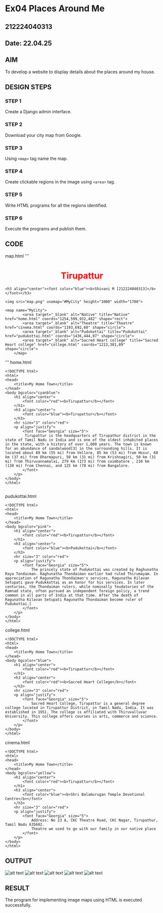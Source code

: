 # Ex04 Places Around Me
## 212224040313
## Date: 22.04.25

## AIM
To develop a website to display details about the places around my house.

## DESIGN STEPS

### STEP 1
Create a Django admin interface.

### STEP 2
Download your city map from Google.

### STEP 3
Using ```<map>``` tag name the map.

### STEP 4
Create clickable regions in the image using ```<area>``` tag.

### STEP 5
Write HTML programs for all the regions identified.

### STEP 6
Execute the programs and publish them.

## CODE
map.html
'''
<!DOCTYPE html>
<html>
<head>
    <title>My City</title>
</head>
<body>
    <h1 align="center"><font color="red"><b>Tirupattur</b></font></h1>

    <h3 align="center"><font color="blue"><b>Shivani M [212224040313]</b></font></h3>

    <img src="map.png" usemap="#MyCity" height="1000" width="1700">

    <map name="MyCity">
            <area target="_blank" alt="Native" title="Native" href="home.html" coords="1254,599,932,482" shape="rect">
            <area target="_blank" alt="Theatre" title="Theatre" href="cinema.html" coords="1193,692,60" shape="circle">
            <area target="_blank" alt="Pudukottai" title="Pudukottai" href="pudukottai.html" coords="1436,444,97" shape="circle">
            <area target="_blank" alt="Sacred Heart college" title="Sacred Heart college" href="college.html" coords="1213,381,89" shape="circle">
        </map>
</body>
</html>

'''
home.html
```
<!DOCTYPE html>
<html>
<head>
    <title>My Home Town</title>
</head>
<body bgcolor="cyanblue">
    <h1 align="center">
        <font color="red"><b>Tirupattur</b></font>
    </h1>
    <h3 align="center">
        <font color="blue"><b>Tirupattur</b></font>
    </h3>
    <hr size="3" color="red">
    <p align="justify">
        <font face="Georgia" size="5">
         Tirupattur is the headquarters of Tirupathur district in the state of Tamil Nadu in India and is one of the oldest inhabited places in the state, with a history of over 1,600 years. The town is known for an abundance of sandalwood[3] in the surrounding hills. It is located about 89 km (55 mi) from Vellore, 85 km (53 mi) from Hosur, 60 km (37 mi) from Dharmapuri, 50 km (31 mi) from Krishnagiri, 50 km (31 mi) from Thiruvannamalai, 279 km (173 mi) from coimbatore , 210 km (130 mi) from Chennai, and 125 km (78 mi) from Bangalore.
        </font>
    </p>
</body>
</html>


```
pudukottai.html
```
<!DOCTYPE html>
<html>
<head>
    <title>My Home Town</title>
</head>
<body bgcolor="pink">
    <h1 align="center">
        <font color="red"><b>Tirupattur</b></font>
    </h1>
    <h3 align="center">
        <font color="blue"><b>Pudukottai</b></font>
    </h3>
    <hr size="3" color="red">
    <p align="justify">
        <font face="Georgia" size="5">
            The princely state of Pudukottai was created by Raghunatha Raya Tondaiman. Raghunatha Thondaiman earlier had ruled Thirumayam. In appreciation of Ragunatha Thondaiman's services, Ragunatha Kilavan Setupati gave Pudukkottai as an honor for his services. In later centuries, the Thondaiman rulers, while nominally feudatories of the Ramnad state, often pursued an independent foreign policy, a trend common in all parts of India at that time. After the death of Ragunatha Kilavan Setupati Ragunatha Thondaiman become ruler of Pudukottai.[
        </font>
    </p>
</body>
</html>

```
college.html
```
<!DOCTYPE html>
<html>
<head>
    <title>My Home Town</title>
</head>
<body bgcolor="blue">
    <h1 align="center">
        <font color="red"><b>Tirupattur</b></font>
    </h1>
    <h3 align="center">
        <font color="red"><b>Sacred Heart College</b></font>
    </h3>
    <hr size="3" color="red">
    <p align="justify">
        <font face="Georgia" size="5">
            Sacred Heart College, Tirupattur is a general degree college located in Tirupattur District, in Tamil Nadu, India. It was established in 1951. The college is affiliated with Thiruvalluvar University. This college offers courses in arts, commerce and science.
        </font>
    </p>
</body>
</html>

```
cinema.html
```
<!DOCTYPE html>
<html>
<head>
    <title>My Home Town</title>
</head>
<body bgcolor="yellow">
    <h1 align="center">
        <font color="red"><b>Tirupattur</b></font>
    </h1>
    <h3 align="center">
        <font color="blue"><b>Shri Balamurugan Temple Devotional Centre</b></font>
    </h3>
    <hr size="3" color="red">
    <p align="justify">
        <font face="Georgia" size="5">
            Address: No 23 A, CKC Theatre Road, CKC Nagar, Tirupathur, Tamil Nadu 635602.
            Theatre we used to go with our family in our native place
        </font>
    </p>
</body>
</html>

```


## OUTPUT
![alt text](1-1.png) 
![alt text](2-1.png) 
![alt text](3-1.png) 
![alt text](4-1.png) 
![alt text](5-1.png)


## RESULT
The program for implementing image maps using HTML is executed successfully.
